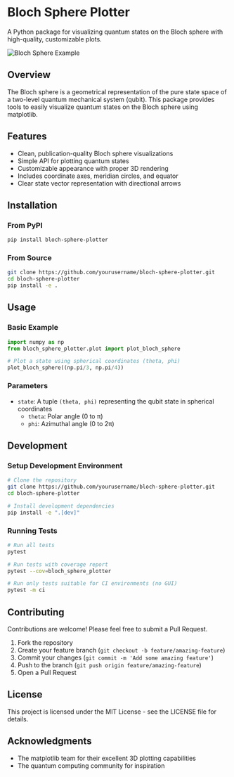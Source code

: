 # Bloch Sphere Plotter

A Python package for visualizing quantum states on the Bloch sphere with high-quality, customizable plots.

![Bloch Sphere Example](tests/reference_images/bloch_sphere_reference.png)

## Overview

The Bloch sphere is a geometrical representation of the pure state space of a two-level quantum mechanical system (qubit). This package provides tools to easily visualize quantum states on the Bloch sphere using matplotlib.

## Features

- Clean, publication-quality Bloch sphere visualizations
- Simple API for plotting quantum states
- Customizable appearance with proper 3D rendering
- Includes coordinate axes, meridian circles, and equator
- Clear state vector representation with directional arrows

## Installation

### From PyPI

```bash
pip install bloch-sphere-plotter
```

### From Source

```bash
git clone https://github.com/yourusername/bloch-sphere-plotter.git
cd bloch-sphere-plotter
pip install -e .
```

## Usage

### Basic Example

```python
import numpy as np
from bloch_sphere_plotter.plot import plot_bloch_sphere

# Plot a state using spherical coordinates (theta, phi)
plot_bloch_sphere((np.pi/3, np.pi/4))
```

### Parameters

- `state`: A tuple `(theta, phi)` representing the qubit state in spherical coordinates
  - `theta`: Polar angle (0 to π)
  - `phi`: Azimuthal angle (0 to 2π)

## Development

### Setup Development Environment

```bash
# Clone the repository
git clone https://github.com/yourusername/bloch-sphere-plotter.git
cd bloch-sphere-plotter

# Install development dependencies
pip install -e ".[dev]"
```

### Running Tests

```bash
# Run all tests
pytest

# Run tests with coverage report
pytest --cov=bloch_sphere_plotter

# Run only tests suitable for CI environments (no GUI)
pytest -m ci
```

## Contributing

Contributions are welcome! Please feel free to submit a Pull Request.

1. Fork the repository
2. Create your feature branch (`git checkout -b feature/amazing-feature`)
3. Commit your changes (`git commit -m 'Add some amazing feature'`)
4. Push to the branch (`git push origin feature/amazing-feature`)
5. Open a Pull Request

## License

This project is licensed under the MIT License - see the LICENSE file for details.

## Acknowledgments

- The matplotlib team for their excellent 3D plotting capabilities
- The quantum computing community for inspiration
